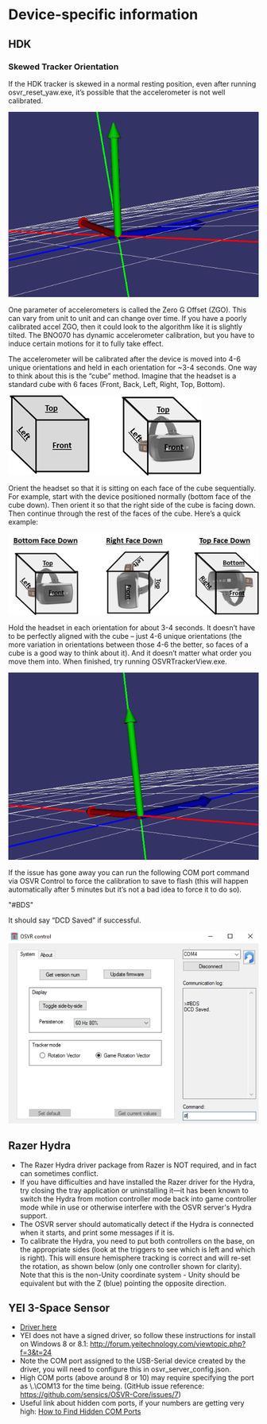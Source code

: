 # Device-specific information

## HDK
### Skewed Tracker Orientation
If the HDK tracker is skewed in a normal resting position, even after running osvr_reset_yaw.exe, it’s possible that the accelerometer is not well calibrated.

![Skewed Tracker](./images/skewed_tracker.png)

One parameter of accelerometers is called the Zero G Offset (ZGO).  This can vary from unit to unit and can change over time.  If you have a poorly calibrated accel ZGO, then it could look to the algorithm like it is slightly tilted.  The BNO070 has dynamic accelerometer calibration, but you have to induce certain motions for it to fully take effect. 

The accelerometer will be calibrated after the device is moved into 4-6 unique orientations and held in each orientation for ~3-4 seconds.  One way to think about this is the “cube” method.  Imagine that the headset is a standard cube with 6 faces (Front, Back, Left, Right, Top, Bottom).

![HDK Cubes](./images/hdk_cubes_1.png)

Orient the headset so that it is sitting on each face of the cube sequentially.  For example, start with the device positioned normally (bottom face of the cube down).  Then orient it so that the right side of the cube is facing down.  Then continue through the rest of the faces of the cube.  Here’s a quick example:

![HDK Cubes](./images/hdk_cubes_2.png)

Hold the headset in each orientation for about 3-4 seconds. It doesn’t have to be perfectly aligned with the cube – just 4-6 unique orientations (the more variation in orientations between those 4-6 the better, so faces of a cube is a good way to think about it).  And it doesn’t matter what order you move them into. 
When finished, try running OSVRTrackerView.exe.

![Fixed Tracker](./images/fixed_tracker.png)
 
If the issue has gone away you can run the following COM port command via OSVR Control to force the calibration to save to flash (this will happen automatically after 5 minutes but it’s not a bad idea to force it to do so).
 
"#BDS"
 
It should say “DCD Saved” if successful.

![BDS Command](./images/bds_command.png)

## Razer Hydra

- The Razer Hydra driver package from Razer is NOT required, and in fact can sometimes conflict.
- If you have difficulties and have installed the Razer driver for the Hydra, try closing the tray application or uninstalling it—it has been known to switch the Hydra from motion controller mode back into game controller mode while in use or otherwise interfere with the OSVR server's Hydra support.
- The OSVR server should automatically detect if the Hydra is connected when it starts, and print some messages if it is.
- To calibrate the Hydra, you need to put both controllers on the base, on the appropriate sides (look at the triggers to see which is left and which is right). This will ensure hemisphere tracking is correct and will re-set the rotation, as shown below (only one controller shown for clarity). Note that this is the non-Unity coordinate system - Unity should be equivalent but with the Z (blue) pointing the opposite direction.

## YEI 3-Space Sensor

- [Driver here](http://opengoggles.org/preview/3-Space_Driver_Install.zip)
- YEI does not have a signed driver, so follow these instructions for install on Windows 8 or 8.1: http://forum.yeitechnology.com/viewtopic.php?f=3&t=24
- Note the COM port assigned to the USB-Serial device created by the driver, you will need to configure this in osvr_server_config.json.
- High COM ports (above around 8 or 10) may require specifying the port as \\.\COM13 for the time being. (GitHub issue reference: https://github.com/sensics/OSVR-Core/issues/7)
- Useful link about hidden com ports, if your numbers are getting very high: [How to Find Hidden COM Ports](https://learn.adafruit.com/how-to-find-hidden-com-ports/overview)
